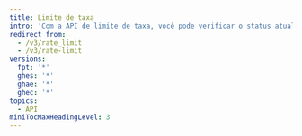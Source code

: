```yaml
---
title: Limite de taxa
intro: 'Com a API de limite de taxa, você pode verificar o status atual da taxa limite de várias APIs REST.'
redirect_from:
  - /v3/rate_limit
  - /v3/rate-limit
versions:
  fpt: '*'
  ghes: '*'
  ghae: '*'
  ghec: '*'
topics:
  - API
miniTocMaxHeadingLevel: 3
---
```


<!--
  Operations are automatically generated. Markdown for this page is located in data/reusables/rest-reference/rate-limit
-->
